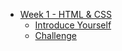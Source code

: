 - [Week 1 - HTML & CSS](Week01/StudentDesc.md)
    - [Introduce Yourself](Week01/IntroduceYourself.md)
    - [Challenge](Week01/Challenge.md)